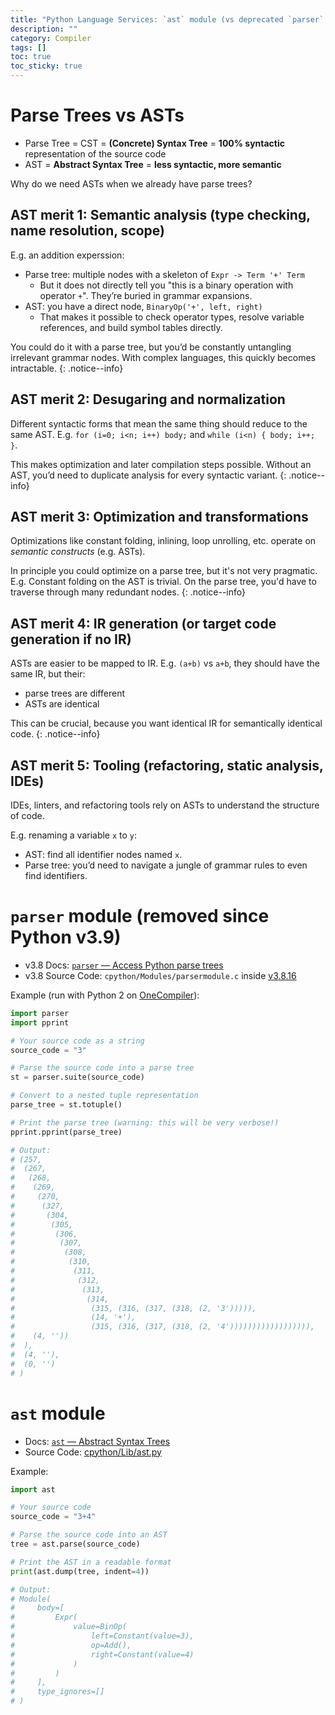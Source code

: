 ```yaml
---
title: "Python Language Services: `ast` module (vs deprecated `parser` module for parse trees)"
description: ""
category: Compiler
tags: []
toc: true
toc_sticky: true
---
```


# Parse Trees vs ASTs

- Parse Tree = CST = **(Concrete) Syntax Tree** = **100% syntactic** representation of the source code
- AST = **Abstract Syntax Tree** = **less syntactic, more semantic**

Why do we need ASTs when we already have parse trees?

## AST merit 1: Semantic analysis (type checking, name resolution, scope)

E.g. an addition experssion:

- Parse tree: multiple nodes with a skeleton of `Expr -> Term '+' Term`
    - But it does not directly tell you "this is a binary operation with operator `+`". They’re buried in grammar expansions.
- AST: you have a direct node, `BinaryOp('+', left, right)`
    - That makes it possible to check operator types, resolve variable references, and build symbol tables directly.

You could do it with a parse tree, but you’d be constantly untangling irrelevant grammar nodes. With complex languages, this quickly becomes intractable.
{: .notice--info}

## AST merit 2: Desugaring and normalization

Different syntactic forms that mean the same thing should reduce to the same AST. E.g. `for (i=0; i<n; i++) body;` and `while (i<n) { body; i++; }`.

This makes optimization and later compilation steps possible. Without an AST, you’d need to duplicate analysis for every syntactic variant.
{: .notice--info}

## AST merit 3: Optimization and transformations

Optimizations like constant folding, inlining, loop unrolling, etc. operate on _semantic constructs_ (e.g. ASTs).

In principle you could optimize on a parse tree, but it's not very pragmatic. E.g. Constant folding on the AST is trivial. On the parse tree, you'd have to traverse through many redundant nodes.
{: .notice--info}

## AST merit 4: IR generation (or target code generation if no IR)

ASTs are easier to be mapped to IR. E.g. `(a+b)` vs `a+b`, they should have the same IR, but their: 

- parse trees are different
- ASTs are identical

This can be crucial, because you want identical IR for semantically identical code.
{: .notice--info}

## AST merit 5: Tooling (refactoring, static analysis, IDEs)

IDEs, linters, and refactoring tools rely on ASTs to understand the structure of code.

E.g. renaming a variable `x` to `y`:

- AST: find all identifier nodes named `x`.
- Parse tree: you’d need to navigate a jungle of grammar rules to even find identifiers.

# `parser` module (removed since Python v3.9)

- v3.8 Docs: [`parser` — Access Python parse trees](https://docs.python.org/3.8/library/parser.html)
- v3.8 Source Code: `cpython/Modules/parsermodule.c` inside [v3.8.16](https://github.com/python/cpython/releases/tag/v3.8.16)

Example (run with Python 2 on [OneCompiler](https://onecompiler.com/python2)):

```python
import parser
import pprint

# Your source code as a string
source_code = "3"

# Parse the source code into a parse tree
st = parser.suite(source_code)

# Convert to a nested tuple representation
parse_tree = st.totuple()

# Print the parse tree (warning: this will be very verbose!)
pprint.pprint(parse_tree)

# Output:
# (257,
#  (267,
#   (268,
#    (269,
#     (270,
#      (327,
#       (304,
#        (305,
#         (306,
#          (307,
#           (308,
#            (310,
#             (311,
#              (312,
#               (313,
#                (314,
#                 (315, (316, (317, (318, (2, '3'))))),
#                 (14, '+'),
#                 (315, (316, (317, (318, (2, '4')))))))))))))))))),
#    (4, ''))
#  ),
#  (4, ''),
#  (0, '')
# )
```

# `ast` module

- Docs: [`ast` — Abstract Syntax Trees](https://docs.python.org/3/library/ast.html)
- Source Code: [cpython/Lib/ast.py](https://github.com/python/cpython/blob/3.13/Lib/ast.py)

Example:

```python
import ast

# Your source code
source_code = "3+4"

# Parse the source code into an AST
tree = ast.parse(source_code)

# Print the AST in a readable format
print(ast.dump(tree, indent=4))

# Output:
# Module(
#     body=[
#         Expr(
#             value=BinOp(
#                 left=Constant(value=3),
#                 op=Add(),
#                 right=Constant(value=4)
#             )
#         )
#     ],
#     type_ignores=[]
# )
```